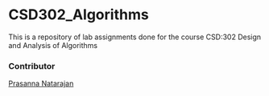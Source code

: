 # CSD302_Algorithms 
This is a repository of lab assignments done for the course CSD:302 Design and Analysis of Algorithms

### Contributor
[Prasanna Natarajan](//github.com/PrasannaNatarajan)
